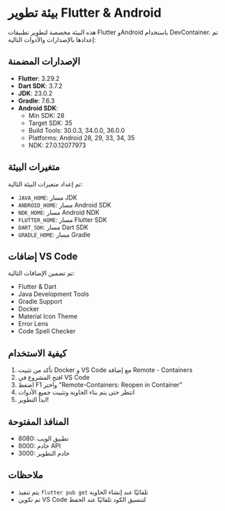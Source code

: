 # بيئة تطوير Flutter & Android

هذه البيئة مخصصة لتطوير تطبيقات Flutter وAndroid باستخدام DevContainer. تم إعدادها بالإصدارات والأدوات التالية:

## الإصدارات المضمنة

- **Flutter**: 3.29.2
- **Dart SDK**: 3.7.2
- **JDK**: 23.0.2
- **Gradle**: 7.6.3
- **Android SDK**:
  - Min SDK: 28
  - Target SDK: 35
  - Build Tools: 30.0.3, 34.0.0, 36.0.0
  - Platforms: Android 28, 29, 33, 34, 35
  - NDK: 27.0.12077973

## متغيرات البيئة

تم إعداد متغيرات البيئة التالية:

- `JAVA_HOME`: مسار JDK
- `ANDROID_HOME`: مسار Android SDK
- `NDK_HOME`: مسار Android NDK
- `FLUTTER_HOME`: مسار Flutter SDK
- `DART_SDK`: مسار Dart SDK
- `GRADLE_HOME`: مسار Gradle

## إضافات VS Code

تم تضمين الإضافات التالية:

- Flutter & Dart
- Java Development Tools
- Gradle Support
- Docker
- Material Icon Theme
- Error Lens
- Code Spell Checker

## كيفية الاستخدام

1. تأكد من تثبيت Docker و VS Code مع إضافة Remote - Containers
2. افتح المشروع في VS Code
3. اضغط F1 واختر "Remote-Containers: Reopen in Container"
4. انتظر حتى يتم بناء الحاوية وتثبيت جميع الأدوات
5. ابدأ التطوير!

## المنافذ المفتوحة

- 8080: تطبيق الويب
- 8000: خادم API
- 3000: خادم التطوير

## ملاحظات

- يتم تنفيذ `flutter pub get` تلقائيًا عند إنشاء الحاوية
- تم تكوين VS Code لتنسيق الكود تلقائيًا عند الحفظ